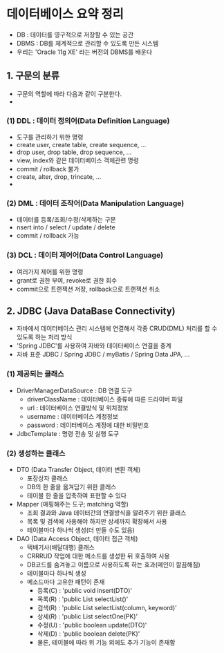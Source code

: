 
# 데이터베이스 요약 정리
- DB : 데이터를 영구적으로 저장할 수 있는 공간
- DBMS : DB를 체계적으로 관리할 수 있도록 만든 시스템
- 우리는 'Oracle 11g XE' 라는 버전의 DBMS를 배운다


## 1. 구문의 분류
- 구문의 역할에 따라 다음과 같이 구분한다.
- 
### (1) DDL : 데이터 정의어(Data Definition Language)
- 도구를 관리하기 위한 명령
- create user, create table, create sequence, ...
- drop user, drop table, drop sequence, ...
- view, index와 같은 데이터베이스 객체관련 명령
- commit / rollback 불가
- create, alter, drop, trincate, ...
- 
### (2) DML : 데이터 조작어(Data Manipulation Language)
- 데이터를 등록/조회/수정/삭제하는 구문
- nsert into / select / update / delete
- commit / rollback 가능

### (3) DCL : 데이터 제어어(Data Control Language)
- 여러가지 제어를 위한 명령
- grant로 권한 부여, revoke로 권한 회수
- commit으로 트랜잭션 저장, rollback으로 트랜잭션 취소


## 2. JDBC (Java DataBase Connectivity)
- 자바에서 데이터베이스 관리 시스템에 연결해서 각종 CRUD(DML) 처리를 할 수 있도록 하는 처리 방식
- 'Spring JDBC'를 사용하여 자바와 데이터베이스 연결을 중계
- 자바 표준 JDBC / Spring JDBC / myBatis / Spring Data JPA, ...

### (1) 제공되는 클래스
- DriverManagerDataSource : DB 연결 도구
  - driverClassName : 데이터베이스 종류에 따른 드라이버 파일
  - url : 데이터베이스 연결방식 및 위치정보
  - username : 데이터베이스 계정정보
  - password : 데이터베이스 계정에 대한 비밀번호
- JdbcTemplate : 명령 전송 및 실행 도구

### (2) 생성하는 클래스
- DTO (Data Transfer Object, 데이터 변환 객체)
  - 포장상자 클래스
  - DB의 한 줄을 옮겨담기 위한 클래스
  - 테이블 한 줄을 압축하여 표현할 수 있다
- Mapper (매핑해주는 도구; matching 역할)
  - 조회 결과와 Java 데이터간의 연결방식을 알려주기 위한 클래스
  - 목록 및 검색에 사용해야 하지만 상세까지 확장해서 사용
  - 테이블마다 하나씩 생성(더 만들 수도 있음)
- DAO (Data Access Object, 데이터 접근 객체)
  - 택배기사(배달대행) 클래스
  - CRRRUD 작업에 대한 메소드를 생성한 뒤 호출하여 사용
  - DB코드를 숨겨놓고 이름으로 사용하도록 하는 효과(메인이 깔끔해짐)
  - 테이블마다 하나씩 생성
  - 메소드마다 고유한 패턴이 존재
    - 등록(C) : 'public void insert(DTO)'
    - 목록(R) : 'public List<DTO> selectList()'
    - 검색(R) : 'public List<DTO> selectList(column, keyword)'
    - 상세(R) : 'public List<DTO> selectOne(PK)'
    - 수정(U) : 'public boolean update(DTO)'
    - 삭제(D) : 'public boolean delete(PK)'
    - 물론, 테이블에 따라 위 기능 외에도 추가 기능이 존재함









